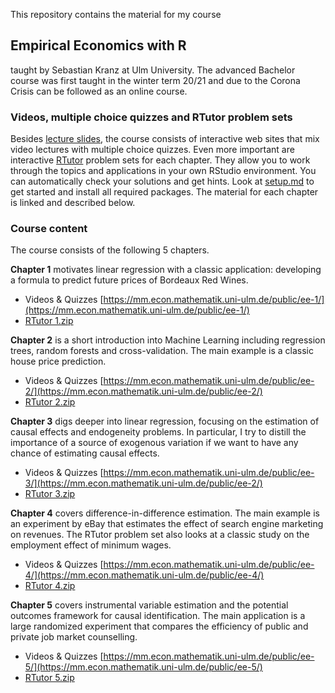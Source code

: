 This repository contains the material for my course

## Empirical Economics with R

taught by Sebastian Kranz at Ulm University. The advanced Bachelor course was first taught in the winter term 20/21 and due to the Corona Crisis can be followed as an online course.

### Videos, multiple choice quizzes and RTutor problem sets

Besides [lecture slides](https://github.com/skranz/empecon/tree/main/slides/pdf_handout), the course consists of interactive web sites that mix video lectures with multiple choice quizzes. Even more important are interactive [RTutor](https://skranz.github.io/RTutor/) problem sets for each chapter. They allow you to work through the topics and applications in your own RStudio environment. You can automatically check your solutions and get hints. Look at [setup.md](https://github.com/skranz/empecon/blob/main/setup/setup.md) to get started and install all required packages. The material for each chapter is linked and described below. 

### Course content

The course consists of the following 5 chapters.

**Chapter 1** motivates linear regression with a classic application: developing a formula to predict future prices of Bordeaux Red Wines.

  - Videos & Quizzes [https://mm.econ.mathematik.uni-ulm.de/public/ee-1/](https://mm.econ.mathematik.uni-ulm.de/public/ee-1/)
  - [RTutor 1.zip](https://github.com/skranz/empecon/raw/main/rtutor_zip/RTutor%201.zip)


**Chapter 2** is a short introduction into Machine Learning including regression trees, random forests and cross-validation. The main example is a classic house price prediction.

  - Videos & Quizzes [https://mm.econ.mathematik.uni-ulm.de/public/ee-2/](https://mm.econ.mathematik.uni-ulm.de/public/ee-2/)
  - [RTutor 2.zip](https://github.com/skranz/empecon/raw/main/rtutor_zip/RTutor%202.zip)  
  
**Chapter 3** digs deeper into linear regression, focusing on the estimation of causal effects and endogeneity problems. In particular, I try to distill the importance of a source of exogenous variation if we want to have any chance of estimating causal effects.

  - Videos & Quizzes [https://mm.econ.mathematik.uni-ulm.de/public/ee-3/](https://mm.econ.mathematik.uni-ulm.de/public/ee-2/)
  - [RTutor 3.zip](https://github.com/skranz/empecon/raw/main/rtutor_zip/RTutor%203.zip)  

**Chapter 4** covers difference-in-difference estimation. The main example is an experiment by eBay that estimates the effect of search engine marketing on revenues. The RTutor problem set also looks at a classic study on the employment effect of minimum wages. 

  - Videos & Quizzes [https://mm.econ.mathematik.uni-ulm.de/public/ee-4/](https://mm.econ.mathematik.uni-ulm.de/public/ee-4/)
  - [RTutor 4.zip](https://github.com/skranz/empecon/raw/main/rtutor_zip/RTutor%203.zip)  
  

**Chapter 5** covers instrumental variable estimation and the potential outcomes framework for causal identification. The main application is a large randomized experiment that compares the efficiency of public and private job market counselling.

  - Videos & Quizzes [https://mm.econ.mathematik.uni-ulm.de/public/ee-5/](https://mm.econ.mathematik.uni-ulm.de/public/ee-5/)
  - [RTutor 5.zip](https://github.com/skranz/empecon/raw/main/rtutor_zip/RTutor%203.zip)  
  
